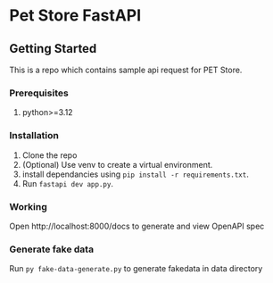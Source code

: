 # Pet Store FastAPI

## Getting Started

This is a repo which contains sample api request for PET Store.

### Prerequisites

1. python>=3.12

### Installation

1. Clone the repo
2. (Optional) Use venv to create a virtual environment. 
2. install dependancies using `pip install -r requirements.txt`.
3. Run `fastapi dev app.py`.

### Working

Open http://localhost:8000/docs to generate and view OpenAPI spec

### Generate fake data

Run `py fake-data-generate.py` to generate fakedata in data directory
